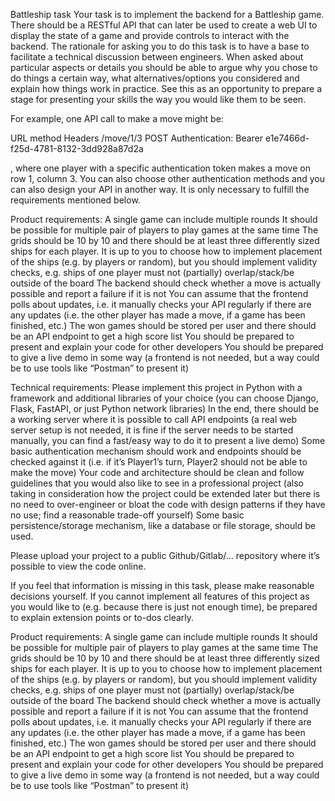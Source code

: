 Battleship task
Your task is to implement the backend for a Battleship game. There should be a RESTful API that can later be used to create a web UI to display the state of a game and provide controls to interact with the backend. 
The rationale for asking you to do this task is to have a base to facilitate a technical discussion between engineers. When asked about particular aspects or details you should be able to argue why you chose to do things a certain way, what alternatives/options you considered and explain how things work in practice. See this as an opportunity to prepare a stage for presenting your skills the way you would like them to be seen.

For example, one API call to make a move might be:

URL
method
Headers
/move/1/3
POST
Authentication: Bearer e1e7466d-f25d-4781-8132-3dd928a87d2a


, where one player with a specific authentication token makes a move on row 1, column 3. You can also choose other authentication methods and you can also design your API in another way. It is only necessary to fulfill the requirements mentioned below.

Product requirements:
A single game can include multiple rounds
It should be possible for multiple pair of players to play games at the same time
The grids should be 10 by 10 and there should be at least three differently sized ships for each player.
It is up to you to choose how to implement placement of the ships (e.g. by players or random), but you should implement validity checks, e.g. ships of one player must not (partially) overlap/stack/be outside of the board
The backend should check whether a move is actually possible and report a failure if it is not
You can assume that the frontend polls about updates, i.e. it manually checks your API regularly if there are any updates (i.e. the other player has made a move, if a game has been finished, etc.)
The won games should be stored per user and there should be an API endpoint to get a high score list
You should be prepared to present and explain your code for other developers
You should be prepared to give a live demo in some way (a frontend is not needed, but a way could be to use tools like “Postman” to present it)

Technical requirements:
Please implement this project in Python with a framework and additional libraries of your choice (you can choose Django, Flask, FastAPI, or just Python network libraries)
In the end, there should be a working server where it is possible to call API endpoints (a real web server setup is not needed, it is fine if the server needs to be started manually, you can find a fast/easy way to do it to present a live demo)
Some basic authentication mechanism should work and endpoints should be checked against it (i.e. if it’s Player1’s turn, Player2 should not be able to make the move)
Your code and architecture should be clean and follow guidelines that you would also like to see in a professional project (also taking in consideration how the project could be extended later but there is no need to over-engineer or bloat the code with design patterns if they have no use; find a reasonable trade-off yourself)
Some basic persistence/storage mechanism, like a database or file storage, should be used.

Please upload your project to a public Github/Gitlab/… repository where it’s possible to view the code online.

If you feel that information is missing in this task, please make reasonable decisions yourself. If you cannot implement all features of this project as you would like to (e.g. because there is just not enough time), be prepared to explain extension points or to-dos clearly.




Product requirements:
A single game can include multiple rounds
It should be possible for multiple pair of players to play games at the same time
The grids should be 10 by 10 and there should be at least three differently sized ships for each player.
It is up to you to choose how to implement placement of the ships (e.g. by players or random), but you should implement validity checks, e.g. ships of one player must not (partially) overlap/stack/be outside of the board
The backend should check whether a move is actually possible and report a failure if it is not
You can assume that the frontend polls about updates, i.e. it manually checks your API regularly if there are any updates (i.e. the other player has made a move, if a game has been finished, etc.)
The won games should be stored per user and there should be an API endpoint to get a high score list
You should be prepared to present and explain your code for other developers
You should be prepared to give a live demo in some way (a frontend is not needed, but a way could be to use tools like “Postman” to present it)
